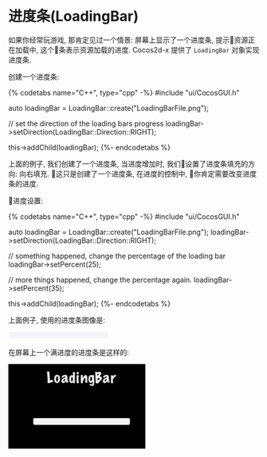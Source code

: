 # 进度条(LoadingBar)

如果你经常玩游戏, 那肯定见过一个情景: 屏幕上显示了一个进度条, 提示资源正在加载中, 这个条表示资源加载的进度. Cocos2d-x 提供了 `LoadingBar` 对象实现进度条.

创建一个进度条:

{% codetabs name="C++", type="cpp" -%}
#include "ui/CocosGUI.h"

auto loadingBar = LoadingBar::create("LoadingBarFile.png");

// set the direction of the loading bars progress
loadingBar->setDirection(LoadingBar::Direction::RIGHT);

this->addChild(loadingBar);
{%- endcodetabs %}

上面的例子, 我们创建了一个进度条, 当进度增加时, 我们设置了进度条填充的方向: 向右填充. 这只是创建了一个进度条, 在进度的控制中, 你肯定需要改变进度条的进度.

进度设置:

{% codetabs name="C++", type="cpp" -%}
#include "ui/CocosGUI.h"

auto loadingBar = LoadingBar::create("LoadingBarFile.png");
loadingBar->setDirection(LoadingBar::Direction::RIGHT);

// something happened, change the percentage of the loading bar
loadingBar->setPercent(25);

// more things happened, change the percentage again.
loadingBar->setPercent(35);

this->addChild(loadingBar);
{%- endcodetabs %}

上面例子, 使用的进度条图像是:

![](ui_components-img/LoadingBarFile.png "")

在屏幕上一个满进度的进度条是这样的:

![](ui_components-img/LoadingBar_example.png "")
